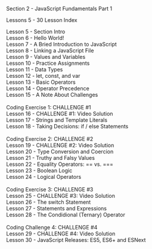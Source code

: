 Section  2 - JavaScript Fundamentals Part 1

Lessons 5 - 30 Lesson Index

Lesson 5 - Section Intro   <br>
Lesson 6 - Hello World!   <br>
Lesson 7 - A Bried Introduction to JavaScript   <br>
Lesson 8 - Linking a JavaScript File   <br>
Lesson 9 - Values and Variables   <br>
Lesson 10 - Practice Assignments   <br>
Lesson 11 - Data Types   <br>
Lesson 12 - let, const, and var   <br>
Lesson 13 - Basic Operators   <br>
Lesson 14 - Operator Precedence   <br>
Lesson 15 - A Note About Challenges   <br>
<br>
Coding Exercise 1: CHALLENGE #1   <br>
Lesson 16 - CHALLENGE #1: Video Solution   <br>
Lesson 17 - Strings and Template Literals   <br>
Lesson 18 - Taking Decisions: if / else Statements   <br>
<br>
Coding Exercise 2: CHALLENGE #2   <br>
Lesson 19 - CHALLENGE #2: Video Solution   <br>
Lesson 20 - Type Conversion and Coercion   <br>
Lesson 21 - Truthy and Falsy Values   <br>
Lesson 22 - Equality Operators: == vs. ===   <br>
Lesson 23 - Boolean Logic   <br>
Lesson 24 - Logical Operators   <br>
<br>
Coding Exercise 3: CHALLENGE #3   <br>
Lesson 25 - CHALLENGE #3: Video Solution   <br>
Lesson 26 - The switch Statement   <br>
Lesson 27 - Statements and Expressions   <br>
Lesson 28 - The Condidional (Ternary) Operator   <br>
<br>
Coding Challenge 4: CHALLENGE #4   <br>
Lesson 29 - CHALLENGE #4: Video Solution   <br>
Lesson 30 - JavaScript Releases: ES5, ES6+ and ESNext   <br>